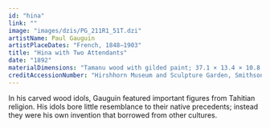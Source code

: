 ```yaml
---
id: "hina"
link: ""
image: "images/dzis/PG_211R1_51T.dzi"
artistName: Paul Gauguin
artistPlaceDates: "French, 1848–1903"
title: "Hina with Two Attendants"
date: "1892"
materialDimensions: "Tamanu wood with gilded paint; 37.1 × 13.4 × 10.8 cm (14 5/8 × 5 1/4 × 4 1/4 in.)"
creditAccessionNumber: "Hirshhorn Museum and Sculpture Garden, Smithsonian Institution, Washington, D.C., Museum Purchase with Funds Provided under the Smithsonian Institution Collections Acquisition Program"
---
```


In his carved wood idols, Gauguin featured important figures from Tahitian religion. His idols bore little resemblance to their native precedents; instead they were his own invention that borrowed from other cultures.

